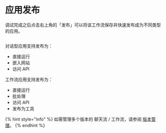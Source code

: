 # 应用发布

调试完成之后点击右上角的「发布」可以将该工作流保存并快速发布成为不同类型的应用。

<figure><img src="../../.gitbook/assets/output (4) (3).png" alt=""><figcaption></figcaption></figure>

对话型应用支持发布为：

* 直接运行
* 嵌入网站
* 访问 API

工作流应用支持发布为：

* 直接运行
* 批处理
* 访问 API
* 发布为工具

{% hint style="info" %}
如需管理多个版本的 聊天流 / 工作流，请参阅 [版本管理](https://docs.dify.ai/zh-hans/guides/management/version-control)。
{% endhint %}